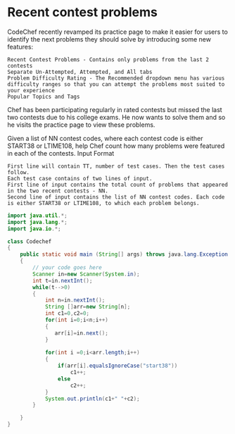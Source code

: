 # Recent contest problems

CodeChef recently revamped its practice page to make it easier for users to identify the next problems they should solve by introducing some new features:

    Recent Contest Problems - Contains only problems from the last 2 contests
    Separate Un-Attempted, Attempted, and All tabs
    Problem Difficulty Rating - The Recommended dropdown menu has various difficulty ranges so that you can attempt the problems most suited to your experience
    Popular Topics and Tags

Chef has been participating regularly in rated contests but missed the last two contests due to his college exams. He now wants to solve them and so he visits the practice page to view these problems.

Given a list of NN contest codes, where each contest code is either START38 or LTIME108, help Chef count how many problems were featured in each of the contests.
Input Format

    First line will contain TT, number of test cases. Then the test cases follow.
    Each test case contains of two lines of input.
    First line of input contains the total count of problems that appeared in the two recent contests - NN.
    Second line of input contains the list of NN contest codes. Each code is either START38 or LTIME108, to which each problem belongs.

```java
import java.util.*;
import java.lang.*;
import java.io.*;

class Codechef
{
	public static void main (String[] args) throws java.lang.Exception
	{
		// your code goes here
		Scanner in=new Scanner(System.in);
		int t=in.nextInt();
		while(t-->0)
		{
		    int n=in.nextInt();
		    String []arr=new String[n];
		    int c1=0,c2=0;
		    for(int i=0;i<n;i++)
		    {
		       arr[i]=in.next();
		    }
		    
		    for(int i =0;i<arr.length;i++)
		    {
		        if(arr[i].equalsIgnoreCase("start38"))
		            c1++;
		        else
		            c2++;
		    }
		    System.out.println(c1+" "+c2);
		}

	}
}
```
